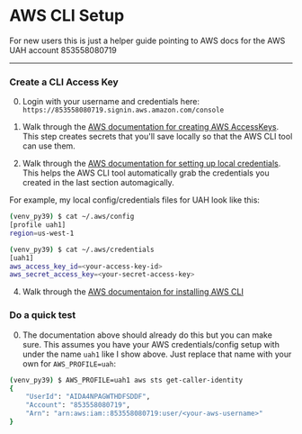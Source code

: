 # AWS CLI Setup

For new users this is just a helper guide pointing to AWS docs for the AWS UAH account 853558080719

---

### Create a CLI Access Key

0. Login with your username and credentials here: `https://853558080719.signin.aws.amazon.com/console`

1. Walk through the [AWS documentation for creating AWS AccessKeys](https://docs.aws.amazon.com/IAM/latest/UserGuide/id_credentials_access-keys.html#Using_CreateAccessKey).
This step creates secrets that you'll save locally so that the AWS CLI tool can use them.

2. Walk through the [AWS documentation for setting up local credentials](https://docs.aws.amazon.com/cli/latest/userguide/cli-configure-files.html).
This helps the AWS CLI tool automatically grab the credentials you created in the last section automagically.

For example, my local config/credentials files for UAH look like this:

```bash
(venv_py39) $ cat ~/.aws/config 
[profile uah1]
region=us-west-1
```

```bash
(venv_py39) $ cat ~/.aws/credentials 
[uah1]
aws_access_key_id=<your-access-key-id>
aws_secret_access_key=<your-secret-access-key>
```

4. Walk through the [AWS documentaion for installing AWS CLI](https://docs.aws.amazon.com/cli/latest/userguide/getting-started-install.html)

### Do a quick test

0. The documentation above should already do this but you can make sure. This assumes you have your AWS credentials/config setup with under
the name `uah1` like I show above. Just replace that name with your own for `AWS_PROFILE=uah`:

```bash
(venv_py39) $ AWS_PROFILE=uah1 aws sts get-caller-identity
{
    "UserId": "AIDA4NPAGWTHDFSDDF",
    "Account": "853558080719",
    "Arn": "arn:aws:iam::853558080719:user/<your-aws-username>"
}
```
